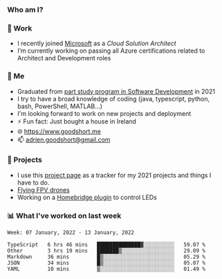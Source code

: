 ### Who am I?

<!--
**goodshort/goodshort** is a ✨ _special_ ✨ repository because its `README.md` (this file) appears on your GitHub profile.
-->
### 💼 Work
- I recently joined [Microsoft](https://www.microsoft.com/) as a _Cloud Solution Architect_
- I’m currently working on passing all Azure certifications related to Architect and Development roles

### 🌱 Me
- Graduated from [part study program in Software Development](https://www.goodshort.me/who-am-i/studies#higher-diploma-in-software-development) in 2021
- I try to have a broad knowledge of coding (java, typescript, python, bash, PowerShell, MATLAB...)
- I'm looking forward to work on new projects and deployment
- ⚡ Fun fact: Just bought a house in Ireland
- 🌐 https://www.goodshort.me
- 📫 adrien.goodshort@gmail.com

### 🚧 Projects

- I use this [project page](https://github.com/users/goodshort/projects/2) as a tracker for my 2021 projects and things I have to do.
- [Flying FPV drones](https://www.youtube.com/watch?v=PdOF5c4RF18&list=PLhU-As_kQhM6L6iwidza6sSdfxEybA7VZ)
- Working on a [Homebridge plugin](https://github.com/goodshort/homebridge-wled-preset) to control LEDs

### 📊 What I've worked on last week

<!--START_SECTION:waka-->
```text
Week: 07 January, 2022 - 13 January, 2022

TypeScript   6 hrs 46 mins   ██████████████▓░░░░░░░░░░   59.07 % 
Other        3 hrs 19 mins   ███████▒░░░░░░░░░░░░░░░░░   29.09 % 
Markdown     36 mins         █▒░░░░░░░░░░░░░░░░░░░░░░░   05.29 % 
JSON         34 mins         █▒░░░░░░░░░░░░░░░░░░░░░░░   05.07 % 
YAML         10 mins         ▒░░░░░░░░░░░░░░░░░░░░░░░░   01.49 % 
```
<!--END_SECTION:waka-->
